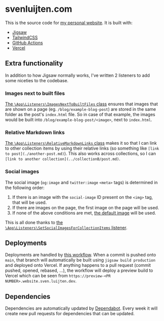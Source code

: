 # svenluijten.com
This is the source code for [my personal website](https://svenluijten.com/). It is built with:

- [Jigsaw](https://github.com/tighten/jigsaw)
- [TailwindCSS](https://github.com/tailwindlabs/tailwindcss)
- [GitHub Actions](https://github.com/features/actions)
- [Vercel](https://vercel.com/)

## Extra functionality
In addition to how Jigsaw normally works, I've written 2 listeners to add some niceties to the codebase.

### Images next to built files
[The `\App\Listeners\ImagesNextToBuiltFiles` class](./app/Listeners/ImagesNextToBuiltFiles.php) ensures that images that
are shown on a page (eg. `/blog/example-blog-post`) are stored in the same folder as the post's `index.html` file. So
in case of that example, the images would be built into `/blog/example-blog-post/<image>`, next to `index.html`.

### Relative Markdown links
[The `\App\Listeners\RelativeMarkdownLinks` class](./app/Listeners/RelativeMarkdownLinks.php) makes it so that I can
link to other collection items by using their relative links (so something like `[link to post](./another-post.md)`).
This also works across collections, so I can `[link to another collection](../collectionB/post.md)`.

### Social images
The social image (`og:image` and `twitter:image` `<meta>` tags) is determined in the following order:

1. If there is an image with the `social-image` ID present on the `<img>` tag, that will be used.
2. If there are images on the page, the first image on the page will be used.
3. If none of the above conditions are met, [the default image](./source/assets/images/card.jpg) will be used.

This is all done thanks to [the `\App\Listeners\SetSocialImagesForCollectionItems` listener](./app/Listeners/SetSocialImagesForCollectionItems.php).

## Deployments
Deployments are handled by [this workflow](./.github/workflows/integrate.yml). When a commit is pushed onto `main`, that
branch will automatically be built using `jigsaw build production` and deployed onto Vercel. If anything happens to a
pull request (commit pushed, opened, rebased, ...), the workflow will deploy a preview build to Vercel which can be
seen from `https://preview-<PR NUMBER>.website.sven.luijten.dev`.

## Dependencies
Dependencies are automatically updated by [Dependabot](./.github/dependabot.yml). Every week it will create new pull
requests for dependencies that can be updated.
